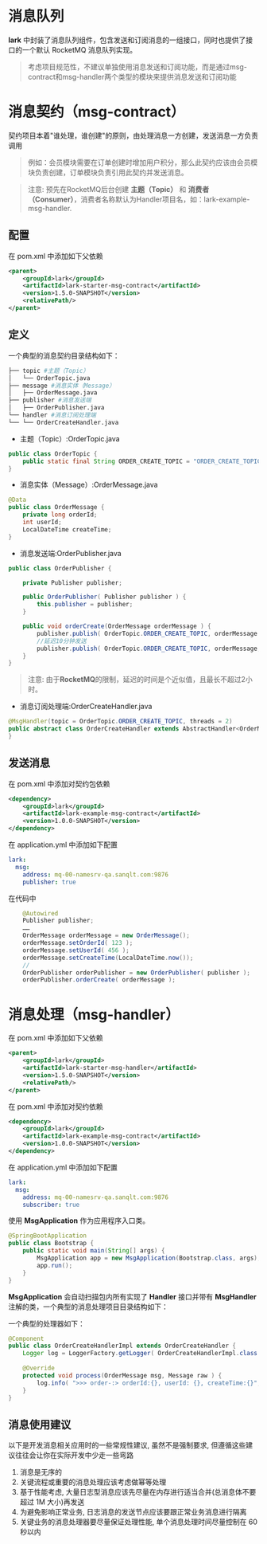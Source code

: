 # 消息队列

**lark** 中封装了消息队列组件，包含发送和订阅消息的一组接口，同时也提供了接口的一个默认 RocketMQ 消息队列实现。

> 考虑项目规范性，不建议单独使用消息发送和订阅功能，而是通过msg-contract和msg-handler两个类型的模块来提供消息发送和订阅功能

# 消息契约（msg-contract）

契约项目本着"谁处理，谁创建"的原则，由处理消息一方创建，发送消息一方负责调用

> 例如：会员模块需要在订单创建时增加用户积分，那么此契约应该由会员模块负责创建，订单模块负责引用此契约并发送消息。

> 注意: 预先在RocketMQ后台创建 **主题（Topic）** 和 **消费者（Consumer）**，消费者名称默认为Handler项目名，如：lark-example-msg-handler.

## 配置

在 pom.xml 中添加如下父依赖
```xml
<parent>
    <groupId>lark</groupId>
    <artifactId>lark-starter-msg-contract</artifactId>
    <version>1.5.0-SNAPSHOT</version>
    <relativePath/>
</parent>
```
## 定义

一个典型的消息契约目录结构如下：

```bash
├── topic #主题（Topic）
│   └── OrderTopic.java
├── message #消息实体（Message）
│   ├── OrderMessage.java
├── publisher #消息发送端 
│   ├── OrderPublisher.java
└── handler #消息订阅处理端 
└── └── OrderCreateHandler.java
```

* 主题（Topic）:OrderTopic.java
```java
public class OrderTopic {
    public static final String ORDER_CREATE_TOPIC = "ORDER_CREATE_TOPIC";
}
```
* 消息实体（Message）:OrderMessage.java
```java
@Data
public class OrderMessage {
    private long orderId;
    int userId;
    LocalDateTime createTime;
}
```
* 消息发送端:OrderPublisher.java
```java
public class OrderPublisher {

    private Publisher publisher;

    public OrderPublisher( Publisher publisher ) {
        this.publisher = publisher;
    }

    public void orderCreate(OrderMessage orderMessage ) {
        publisher.publish( OrderTopic.ORDER_CREATE_TOPIC, orderMessage );
        //延迟10分钟发送
        publisher.publish( OrderTopic.ORDER_CREATE_TOPIC, orderMessage, Duration.ofMinutes( 10 ));
    }
}
```
> 注意: 由于**RocketMQ**的限制，延迟的时间是个近似值，且最长不超过2小时。

* 消息订阅处理端:OrderCreateHandler.java
```java
@MsgHandler(topic = OrderTopic.ORDER_CREATE_TOPIC, threads = 2)
public abstract class OrderCreateHandler extends AbstractHandler<OrderMessage> {
}
```
## 发送消息

在 pom.xml 中添加对契约包依赖

```xml
<dependency>
    <groupId>lark</groupId>
    <artifactId>lark-example-msg-contract</artifactId>
    <version>1.0.0-SNAPSHOT</version>
</dependency>
```

在 application.yml 中添加如下配置

```yaml
lark:
  msg:
    address: mq-00-namesrv-qa.sanqlt.com:9876
    publisher: true
```

在代码中

```java
    @Autowired
    Publisher publisher;
    ……
    OrderMessage orderMessage = new OrderMessage();
    orderMessage.setOrderId( 123 );
    orderMessage.setUserId( 456 );
    orderMessage.setCreateTime(LocalDateTime.now());
    //
    OrderPublisher orderPublisher = new OrderPublisher( publisher );
    orderPublisher.orderCreate( orderMessage );
```

# 消息处理（msg-handler）

在 pom.xml 中添加如下父依赖

```xml
<parent>
    <groupId>lark</groupId>
    <artifactId>lark-starter-msg-handler</artifactId>
    <version>1.5.0-SNAPSHOT</version>
    <relativePath/>
</parent>
```
在 pom.xml 中添加对契约依赖
```xml
<dependency>
    <groupId>lark</groupId>
    <artifactId>lark-example-msg-contract</artifactId>
    <version>1.0.0-SNAPSHOT</version>
</dependency>
```

在 application.yml 中添加如下配置

```yaml
lark:
  msg:
    address: mq-00-namesrv-qa.sanqlt.com:9876
    subscriber: true
```

使用 **MsgApplication** 作为应用程序入口类。

```java
@SpringBootApplication
public class Bootstrap {
    public static void main(String[] args) {
        MsgApplication app = new MsgApplication(Bootstrap.class, args);
        app.run();
    }
}
```

**MsgApplication** 会自动扫描包内所有实现了 **Handler** 接口并带有 **MsgHandler** 注解的类，一个典型的消息处理项目目录结构如下：

一个典型的处理器如下：

```java
@Component
public class OrderCreateHandlerImpl extends OrderCreateHandler {
    Logger log = LoggerFactory.getLogger( OrderCreateHandlerImpl.class );
    
    @Override
    protected void process(OrderMessage msg, Message raw ) {
        log.info( ">>> order-:> orderId:{}, userId: {}, createTime:{}", msg.getOrderId(), msg.getUserId(), msg.getCreateTime() );
    }
}
```

## 消息使用建议

以下是开发消息相关应用时的一些常规性建议, 虽然不是强制要求, 但遵循这些建议往往会让你在实际开发中少走一些弯路

1. 消息是无序的
1. 关键流程或重要的消息处理应该考虑做幂等处理
1. 基于性能考虑, 大量日志型消息应该先尽量在内存进行适当合并(总消息体不要超过 1M 大小)再发送
1. 为避免影响正常业务, 日志消息的发送节点应该要跟正常业务消息进行隔离
1. 关键业务的消息处理器要尽量保证处理性能, 单个消息处理时间尽量控制在 60 秒以内
